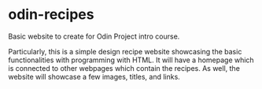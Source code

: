 # odin-recipes
Basic website to create for Odin Project intro course.

Particularly, this is a simple design recipe website showcasing the 
basic functionalities with programming with HTML. It will have a 
homepage which is connected to other webpages which contain the 
recipes. As well, the website will showcase a few images, titles,
and links.